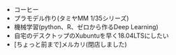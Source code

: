 - コーヒー
- プラモデル作り(タミヤMM 1/35シリーズ)
- 機械学習(python、R、ゼロから作るDeep Learning)
- 自宅のデスクトップのXubuntuを早く18.04LTSにしたい
- [ちょっと前まで]メルカリ(閉店しました)

